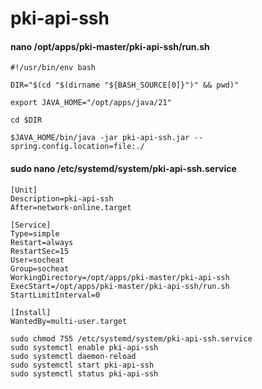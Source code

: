 # pki-api-ssh

#### nano /opt/apps/pki-master/pki-api-ssh/run.sh

```text
#!/usr/bin/env bash

DIR="$(cd "$(dirname "${BASH_SOURCE[0]}")" && pwd)"

export JAVA_HOME="/opt/apps/java/21"

cd $DIR

$JAVA_HOME/bin/java -jar pki-api-ssh.jar --spring.config.location=file:./
```

#### sudo nano /etc/systemd/system/pki-api-ssh.service

```text
[Unit]
Description=pki-api-ssh
After=network-online.target

[Service]
Type=simple
Restart=always
RestartSec=15
User=socheat
Group=socheat
WorkingDirectory=/opt/apps/pki-master/pki-api-ssh
ExecStart=/opt/apps/pki-master/pki-api-ssh/run.sh
StartLimitInterval=0

[Install]
WantedBy=multi-user.target
```

```shell
sudo chmod 755 /etc/systemd/system/pki-api-ssh.service
sudo systemctl enable pki-api-ssh
sudo systemctl daemon-reload
sudo systemctl start pki-api-ssh
sudo systemctl status pki-api-ssh
```